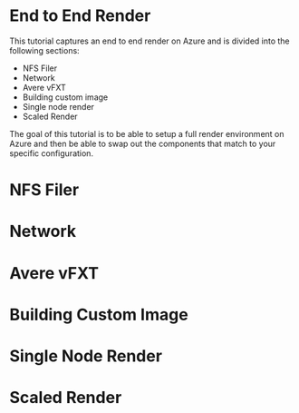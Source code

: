 # End to End Render

This tutorial captures an end to end render on Azure and is divided into the following sections:
 * NFS Filer
 * Network
 * Avere vFXT
 * Building custom image
 * Single node render
 * Scaled Render

The goal of this tutorial is to be able to setup a full render environment on Azure and then be able to swap out the components that match to your specific configuration.

# NFS Filer

# Network

# Avere vFXT

# Building Custom Image

# Single Node Render

# Scaled Render